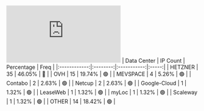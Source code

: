 ![Diagramm](https://github.com/obajay/StateSync-snapshots/blob/main/Projects/Jackal/1/README.md)
| Data Center | IP Count | Percentage | Freq |
|:------------:|:--------:|:-----------:|:-----:|
| HETZNER | 35 | 46.05% | 🔴 |
| OVH | 15 | 19.74% | 🟢 |
| MEVSPACE | 4 | 5.26% | 🟢 |
| Contabo | 2 | 2.63% | 🟢 |
| Netcup | 2 | 2.63% | 🟢 |
| Google-Cloud | 1 | 1.32% | 🟢 |
| LeaseWeb | 1 | 1.32% | 🟢 |
| myLoc | 1 | 1.32% | 🟢 |
| Scaleway | 1 | 1.32% | 🟢 |
| OTHER | 14 | 18.42% | 🟢 |